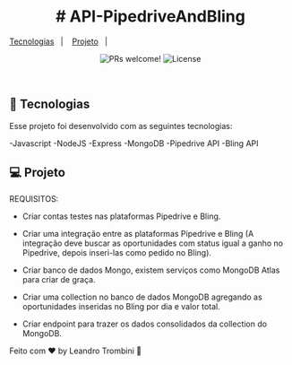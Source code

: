 
<h1 align="center">
  # API-PipedriveAndBling
</h1>

<p align="center">
  
  <a href="#-tecnologias">Tecnologias</a>&nbsp;&nbsp;&nbsp;|&nbsp;&nbsp;&nbsp;
  <a href="#-projeto">Projeto</a>&nbsp;&nbsp;&nbsp;|&nbsp;&nbsp;&nbsp;
  
</p>

<p align="center">
 <img src="https://img.shields.io/static/v1?label=PRs&message=welcome&color=49AA26&labelColor=000000" alt="PRs welcome!" />

  <img alt="License" src="https://img.shields.io/static/v1?label=license&message=MIT&color=49AA26&labelColor=000000">
</p>

<br>



## 🚀 Tecnologias

Esse projeto foi desenvolvido com as seguintes tecnologias:

-Javascript
-NodeJS
-Express
-MongoDB
-Pipedrive API
-Bling API

## 💻 Projeto

REQUISITOS:

- Criar contas testes nas plataformas Pipedrive e Bling.

- Criar uma integração entre as plataformas Pipedrive e Bling (A integração deve buscar as oportunidades com status igual a ganho no Pipedrive, depois inseri-las como pedido no Bling).

- Criar banco de dados Mongo, existem serviços como MongoDB Atlas para criar de graça.

- Criar uma collection no banco de dados MongoDB agregando as oportunidades inseridas no Bling por dia e valor total.

- Criar endpoint para trazer os dados consolidados da collection do MongoDB.






Feito com ♥ by Leandro Trombini :wave:
